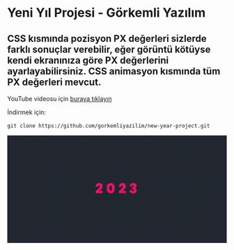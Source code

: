 # Yeni Yıl Projesi - Görkemli Yazılım
## CSS kısmında pozisyon PX değerleri sizlerde farklı sonuçlar verebilir, eğer görüntü kötüyse kendi ekranınıza göre PX değerlerini ayarlayabilirsiniz. CSS animasyon kısmında tüm PX değerleri mevcut.

YouTube videosu için [buraya tıklayın](https://youtu.be/x6v1EgxJzYE)

İndirmek için:

```markdown
git clone https://github.com/gorkemliyazilim/new-year-project.git
```

<div style="display: flex; justify-content: space-between;">
  <img src="project-gif.gif" alt="telefon" width="800"/>
</div>
